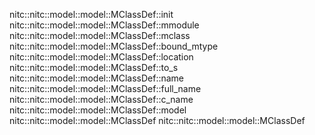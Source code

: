 nitc::nitc::model::model::MClassDef::init
nitc::nitc::model::model::MClassDef::mmodule
nitc::nitc::model::model::MClassDef::mclass
nitc::nitc::model::model::MClassDef::bound_mtype
nitc::nitc::model::model::MClassDef::location
nitc::nitc::model::model::MClassDef::to_s
nitc::nitc::model::model::MClassDef::name
nitc::nitc::model::model::MClassDef::full_name
nitc::nitc::model::model::MClassDef::c_name
nitc::nitc::model::model::MClassDef::model
nitc::nitc::model::model::MClassDef
nitc::nitc::model::model::MClassDef